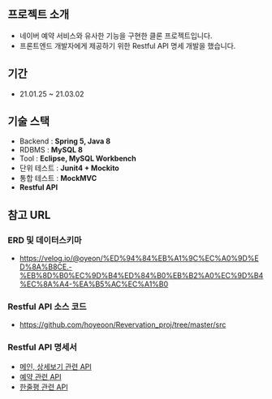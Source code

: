 ## 프로젝트 소개
- 네이버 예약 서비스와 유사한 기능을 구현한 클론 프로젝트입니다.
- 프론트엔드 개발자에게 제공하기 위한 Restful API 명세 개발을 했습니다.
## 기간
- 21.01.25 ~ 21.03.02
## 기술 스택
- Backend : **Spring 5, Java 8**
- RDBMS : **MySQL 8**
- Tool : **Eclipse, MySQL Workbench**
- 단위 테스트 : **Junit4 + Mockito**
- 통합 테스트 : **MockMVC**
- **Restful API**
## 참고 URL
### ERD 및 데이터스키마
- https://velog.io/@oyeon/%ED%94%84%EB%A1%9C%EC%A0%9D%ED%8A%B8CE.-%EB%8D%B0%EC%9D%B4%ED%84%B0%EB%B2%A0%EC%9D%B4%EC%8A%A4-%EA%B5%AC%EC%A1%B0
### Restful API 소스 코드
- https://github.com/hoyeoon/Revervation_proj/tree/master/src
### Restful API 명세서
- [메인, 상세보기 관련 API](https://velog.io/@oyeon/%ED%94%84%EB%A1%9C%EC%A0%9D%ED%8A%B8C.-%EC%98%88%EC%95%BD-%EB%A9%94%EC%9D%B8-%EC%83%81%EC%84%B8%EB%B3%B4%EA%B8%B0-%EA%B4%80%EB%A0%A8-web-API-%EB%A7%8C%EB%93%A4%EA%B8%B0)
- [예약 관련 API](https://velog.io/@oyeon/%ED%94%84%EB%A1%9C%EC%A0%9D%ED%8A%B8D.-%EC%98%88%EC%95%BD-Spring-Security%EB%A5%BC-%EC%9D%B4%EC%9A%A9%ED%95%9C-%EB%A1%9C%EA%B7%B8%EC%9D%B8%ED%95%98%EA%B8%B0-%EB%B0%8F-%EC%98%88%EC%95%BD-%EA%B4%80%EB%A0%A8-web-API-%EB%A7%8C%EB%93%A4%EA%B8%B0)
- [한줄평 관련 API](https://velog.io/@oyeon/%ED%94%84%EB%A1%9C%EC%A0%9D%ED%8A%B8E.-%EC%98%88%EC%95%BD-%ED%95%9C%EC%A4%84%ED%8F%89-%EA%B4%80%EB%A0%A8-web-API-%EB%A7%8C%EB%93%A4%EA%B8%B0)

